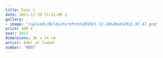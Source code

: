 ```yaml
---
title: Gaza I
date: 2021-12-28 21:11:00 Z
gallery:
- image: "/uploads/Bildschirmfoto%202021-12-28%20um%2022.07.47.png"
price: 300 €
year: 2021
dimensions: 36 x 24 cm
artist: Adel al Taweel
number: '0007'
---
```


